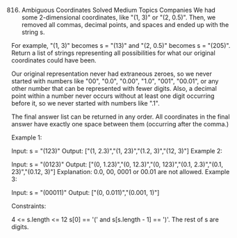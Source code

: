 816. Ambiguous Coordinates
Solved
Medium
Topics
Companies
We had some 2-dimensional coordinates, like "(1, 3)" or "(2, 0.5)". Then, we removed all commas, decimal points, and spaces and ended up with the string s.

For example, "(1, 3)" becomes s = "(13)" and "(2, 0.5)" becomes s = "(205)".
Return a list of strings representing all possibilities for what our original coordinates could have been.

Our original representation never had extraneous zeroes, so we never started with numbers like "00", "0.0", "0.00", "1.0", "001", "00.01", or any other number that can be represented with fewer digits. Also, a decimal point within a number never occurs without at least one digit occurring before it, so we never started with numbers like ".1".

The final answer list can be returned in any order. All coordinates in the final answer have exactly one space between them (occurring after the comma.)

 

Example 1:

Input: s = "(123)"
Output: ["(1, 2.3)","(1, 23)","(1.2, 3)","(12, 3)"]
Example 2:

Input: s = "(0123)"
Output: ["(0, 1.23)","(0, 12.3)","(0, 123)","(0.1, 2.3)","(0.1, 23)","(0.12, 3)"]
Explanation: 0.0, 00, 0001 or 00.01 are not allowed.
Example 3:

Input: s = "(00011)"
Output: ["(0, 0.011)","(0.001, 1)"]
 

Constraints:

4 <= s.length <= 12
s[0] == '(' and s[s.length - 1] == ')'.
The rest of s are digits.
